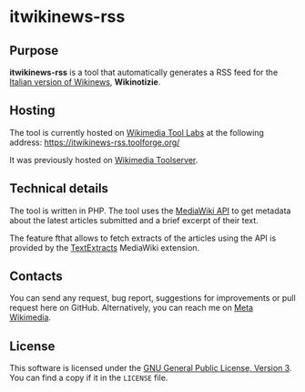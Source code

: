 # itwikinews-rss

## Purpose

**itwikinews-rss** is a tool that automatically generates a RSS feed for the [Italian version of Wikinews](https://it.wikinews.org/), **Wikinotizie**.

## Hosting

The tool is currently hosted on [Wikimedia Tool Labs](https://toolforge.org/) at the following address:
https://itwikinews-rss.toolforge.org/

It was previously hosted on [Wikimedia Toolserver](https://meta.wikimedia.org/wiki/Toolserver).

## Technical details

The tool is written in PHP.
The tool uses the [MediaWiki API](https://www.mediawiki.org/wiki/API:Main_page) to get metadata about the latest articles submitted and a brief excerpt of their text.

The feature fthat allows to fetch extracts of the articles using the API is provided by the [TextExtracts](https://www.mediawiki.org/wiki/Extension:TextExtracts) MediaWiki extension.

## Contacts

You can send any request, bug report, suggestions for improvements or pull request here on GitHub.
Alternatively, you can reach me on [Meta Wikimedia](https://meta.wikimedia.org/wiki/User:Pietrodn).

## License

This software is licensed under the [GNU General Public License, Version 3](https://www.gnu.org/licenses/gpl.html).
You can find a copy if it in the `LICENSE` file.

